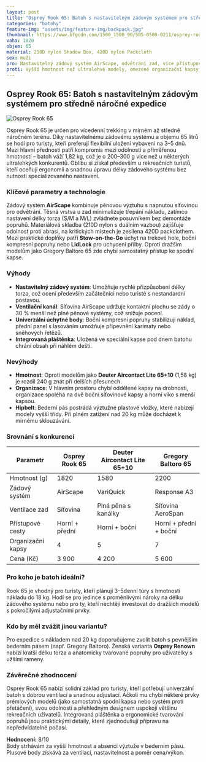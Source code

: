 ```yaml
---
layout: post
title: "Osprey Rook 65: Batoh s nastavitelným zádovým systémem pro středně náročné expedice"
categories: "batohy"
feature-img: "assets/img/feature-img/backpack.jpg"
thumbnail: https://www.bfgcdn.com/1500_1500_90/505-0500-0211/osprey-rook-65-walking-backpack.jpg
vaha: 1820
objem: 65
material: 210D nylon Shadow Box, 420D nylon Packcloth
sex: muži
pro: Nastavitelný zádový systém AirScape, odvětrání zad, více přístupových cest, integrovaná pláštěnka
proti: Vyšší hmotnost než ultralehvé modely, omezené organizační kapsy v hlavním prostoru
---
```


## Osprey Rook 65: Batoh s nastavitelným zádovým systémem pro středně náročné expedice

![Osprey Rook 65](https://res.cloudinary.com/dvwv5cne3/image/fetch/w_auto,h_450,c_fill,g_auto,f_auto,q_auto/https://www.bfgcdn.com/1500_1500_90/505-0500-0211/osprey-rook-65-walking-backpack.jpg)

Osprey Rook 65 je určen pro vícedenní trekking v mírném až středně náročném terénu. Díky nastavitelnému zádovému systému a objemu 65 litrů se hodí pro turisty, kteří preferují flexibilní uložení vybavení na 3–5 dnů. Mezi hlavní přednosti patří kompromis mezi odolností a přiměřenou hmotností – batoh váží 1,82 kg, což je o 200–300 g více než u některých ultralehkých konkurentů. Oblibu si získal především u rekreačních turistů, kteří oceňují ergonomii a snadnou úpravu délky zádového systému bez nutnosti specializovaného nastavení.

### Klíčové parametry a technologie
Zádový systém **AirScape** kombinuje pěnovou výztuhu s napnutou síťovinou pro odvětrání. Těsná vrstva u zad minimalizuje třepání nákladu, zatímco nastavení délky torza (S/M a M/L) zvládnete posuvníkem bez demontáže popruhů. Materiálová skladba (210D nylon s duálním vazbou) zajišťuje odolnost proti abrasi, na kritických místech je zesílena 420D packclothem. Mezi praktické doplňky patří **Stow-on-the-Go** úchyt na trekové hole, boční kompresní popruhy nebo **LidLock** pro uchycení přilby. Oproti dražším modelům jako Gregory Baltoro 65 zde chybí samostatný přístup ke spodní kapse.

### Výhody
- **Nastavitelný zádový systém**: Umožňuje rychlé přizpůsobení délky torza, což ocení především začátečníci nebo turisté s nestandardní postavou.
- **Ventilační kanál**: Síťovina AirScape udržuje kontaktní plochu se zády o 30 % menší než plné pěnové systémy, což snižuje pocení.
- **Univerzální úchytné body**: Boční kompresní popruhy stabilizují náklad, přední panel s lasováním umožňuje připevnění karimaty nebo sněhových řetězů.
- **Integrovaná pláštěnka**: Uložená ve speciální kapse pod dnem batohu chrání obsah při náhlém dešti.

### Nevýhody
- **Hmotnost**: Oproti modelům jako **Deuter Aircontact Lite 65+10** (1,58 kg) je rozdíl 240 g znát při delších přesunech.
- **Organizace**: V hlavním prostoru chybí oddělené kapsy na drobnosti, organizace spoléhá na dvě boční síťovinové kapsy a horní víko s menší kapsou.
- **Hipbelt**: Bederní pás postrádá výztužné plastové vložky, které nabízejí modely vyšší třídy. Při plném zatížení nad 20 kg může docházet k mírnému sklouzávání.

### Srovnání s konkurencí

| Parametr           | Osprey Rook 65       | Deuter Aircontact Lite 65\+10 | Gregory Baltoro 65  |
|---------------------|-----------------------|-------------------------------|---------------------|
| Hmotnost (g)       | 1820                 | 1580                          | 2200                |
| Zádový systém       | AirScape             | VariQuick                     | Response A3        |
| Ventilace zad       | Síťovina             | Plná pěna s kanálky           | Síťovina AeroSpan  |
| Přístupové cesty    | Horní \+ přední      | Horní \+ boční                | Horní \+ přední \+ boční |
| Organizační kapsy   | 4                    | 5                             | 7                   |
| Cena (Kč)           | 3 900                | 4 200                         | 5 600               |

### Pro koho je batoh ideální?
Rook 65 je vhodný pro turisty, kteří plánují 3–5denní túry s hmotností nákladu do 18 kg. Hodí se pro jedince s proměnlivými nároky na délku zádového systému nebo pro ty, kteří nechtějí investovat do dražších modelů s pokročilými adjustačními prvky.

### Kdo by měl zvážit jinou variantu?
Pro expedice s nákladem nad 20 kg doporučujeme zvolit batoh s pevnějším bederním pásem (např. Gregory Baltoro). Ženská varianta **Osprey Renown** nabízí kratší délku torza a anatomicky tvarované popruhy pro uživatelky s užšími rameny.

### Závěrečné zhodnocení
Osprey Rook 65 nabízí solidní základ pro turisty, kteří potřebují univerzální batoh s dobrou ventilací a snadnou adjustací. Ačkoli mu chybí některé prvky prémiových modelů (jako samostatná spodní kapsa nebo systém proti přetáčení), svou odolností a přehledným designem uspokojí většinu rekreačních uživatelů. Integrovaná pláštěnka a ergonomické tvarování popruhů jsou praktickými detaily, které zjednodušují přípravu na nepředvídatelné počasí.

**Hodnocení:** 8/10  
Body strhávám za vyšší hmotnost a absenci výztuže v bederním pásu. Plusové body získává za ventilaci, nastavitelnost a poměr cena/výkon.